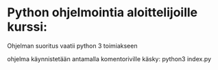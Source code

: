 # Python ohjelmointia aloittelijoille kurssi:

Ohjelman suoritus vaatii python 3 toimiakseen

ohjelma käynnistetään antamalla komentoriville käsky: python3 index.py
